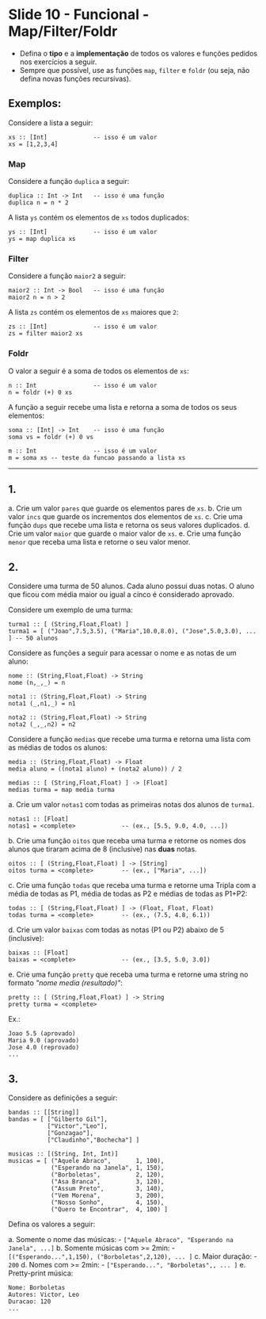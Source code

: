 <meta http-equiv="Content-Type" content="text/html; charset=UTF-8"/></p>        

Slide 10 - Funcional - Map/Filter/Foldr
=======================================

- Defina o **tipo** e a **implementação** de todos os valores e funções pedidos
  nos exercícios a seguir.
- Sempre que possível, use as funções `map`, `filter` e `foldr` (ou seja, não
  defina novas funções recursivas).

## Exemplos:


Considere a lista a seguir:

```
xs :: [Int]             -- isso é um valor
xs = [1,2,3,4]
```

### Map

Considere a função `duplica` a seguir:

```
duplica :: Int -> Int   -- isso é uma função
duplica n = n * 2
```

A lista `ys` contém os elementos de `xs` todos duplicados:

```
ys :: [Int]             -- isso é um valor
ys = map duplica xs
```

### Filter

Considere a função `maior2` a seguir:

```
maior2 :: Int -> Bool   -- isso é uma função
maior2 n = n > 2
```

A lista `zs` contém os elementos de `xs` maiores que `2`:

```
zs :: [Int]             -- isso é um valor
zs = filter maior2 xs
```

### Foldr

O valor a seguir é a soma de todos os elementos de `xs`:

```
n :: Int                -- isso é um valor
n = foldr (+) 0 xs
```

A função a seguir recebe uma lista e retorna a soma de todos os seus elementos:

```
soma :: [Int] -> Int    -- isso é uma função
soma vs = foldr (+) 0 vs

m :: Int                -- isso é um valor
m = soma xs -- teste da funcao passando a lista xs
```

-------------------------------------------------------------------------------

## 1.

a. Crie um valor `pares` que guarde os elementos pares de `xs`.
b. Crie um valor `incs` que guarde os incrementos dos elementos de `xs`.
c. Crie uma função `dups` que recebe uma lista e retorna os seus valores
   duplicados.
d. Crie um valor `maior` que guarde o maior valor de `xs`.
e. Crie uma função `menor` que receba uma lista e retorne o seu valor menor.

## 2.

Considere uma turma de 50 alunos.
Cada aluno possui duas notas.
O aluno que ficou com média maior ou igual a cinco é considerado aprovado.

Considere um exemplo de uma turma:

```
turma1 :: [ (String,Float,Float) ]
turma1 = [ ("Joao",7.5,3.5), ("Maria",10.0,8.0), ("Jose",5.0,3.0), ... ] -- 50 alunos
```

Considere as funções a seguir para acessar o nome e as notas de um aluno:

```
nome :: (String,Float,Float) -> String
nome (n,_,_) = n

nota1 :: (String,Float,Float) -> String
nota1 (_,n1,_) = n1

nota2 :: (String,Float,Float) -> String
nota2 (_,_,n2) = n2
```

Considere a função `medias` que recebe uma turma e retorna uma lista com as
médias de todos os alunos:

```
media :: (String,Float,Float) -> Float
media aluno = ((nota1 aluno) + (nota2 aluno)) / 2

medias :: [ (String,Float,Float) ] -> [Float]
medias turma = map media turma
```

a. Crie um valor `notas1` com todas as primeiras notas dos alunos de `turma1`.

```
notas1 :: [Float]
notas1 = <complete>             -- (ex., [5.5, 9.0, 4.0, ...])
```

b. Crie uma função `oitos` que receba uma turma e retorne os nomes dos alunos
   que tiraram acima de 8 (inclusive) nas **duas** notas.

```
oitos :: [ (String,Float,Float) ] -> [String]
oitos turma = <complete>        -- (ex., ["Maria", ...])
```

c. Crie uma função `todas` que receba uma turma e retorne uma
Tripla com a média de todas as P1, média de todas as P2 e médias de todas as
P1+P2:

```
todas :: [ (String,Float,Float) ] -> (Float, Float, Float)
todas turma = <complete>        -- (ex., (7.5, 4.8, 6.1))
```

d. Crie um valor `baixas` com todas as notas (P1 ou P2) abaixo de 5
   (inclusive):

```
baixas :: [Float]
baixas = <complete>             -- (ex., [3.5, 5.0, 3.0])
```

e. Crie uma função `pretty` que receba uma turma e retorne uma string no
   formato *"nome media (resultado)"*:

```
pretty :: [ (String,Float,Float) ] -> String
pretty turma = <complete>
```

Ex.:

```
Joao 5.5 (aprovado)
Maria 9.0 (aprovado)
Jose 4.0 (reprovado)
...
```

## 3.

Considere as definições a seguir:

```
bandas :: [[String]]
bandas = [ ["Gilberto Gil"],
           ["Victor","Leo"],
           ["Gonzagao"],
           ["Claudinho","Bochecha"] ]

musicas :: [(String, Int, Int)]
musicas = [ ("Aquele Abraco",       1, 100),
            ("Esperando na Janela", 1, 150),
            ("Borboletas",          2, 120),
            ("Asa Branca",          3, 120),
            ("Assum Preto",         3, 140),
            ("Vem Morena",          3, 200),
            ("Nosso Sonho",         4, 150),
            ("Quero te Encontrar",  4, 100) ]
```

Defina os valores a seguir:

a. Somente o nome das músicas:
    - `["Aquele Abraco", "Esperando na Janela", ...]`
b. Somente músicas com >= 2min:
    - `[("Esperando...",1,150), ("Borboletas",2,120), ... ]`
c. Maior duração:
    - `200`
d.  Nomes com >= 2min:
    - `["Esperando...", "Borboletas",, ... ]`
e.  Pretty-print música:

```
Nome: Borboletas
Autores: Victor, Leo
Duracao: 120
... 
```
